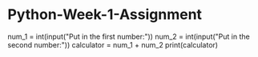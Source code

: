 # Python-Week-1-Assignment

num_1 = int(input("Put in the first number:"))
num_2 = int(input("Put in the second number:"))
calculator = num_1 + num_2
print(calculator)

